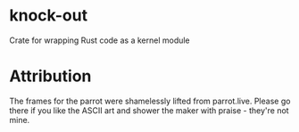# knock-out
Crate for wrapping Rust code as a kernel module

# Attribution
The frames for the parrot were shamelessly lifted from parrot.live. Please go there if you like
the ASCII art and shower the maker with praise - they're not mine.
